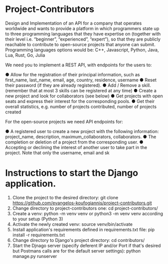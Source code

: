 # Project-Contributors
Design and Implementation of an API for a company that operates worldwide and wants to provide a platform in which programmers state up to three programming languages that they have expertise on (together with their level i.e. “beginner”, “experienced”, “expert”), so that they are publicly reachable to contribute to open-source projects that anyone can submit. Programming languages options would be:  C++, Javascript, Python, Java, Lua, Rust, Go, Julia

We need you to implement a REST API, with endpoints for the users to:

  ● Allow for the registration of their principal information, such as first_name, last_name,
    email, age, country, residence, username
  ● Reset their password (if they are already registered).
  ● Add / Remove a skill. (remember that at most 3 skills can be registered at any time)
  ● Create a new project and look for collaborators (see below)
  ● Get projects with open seats and express their interest for the corresponding pools.
  ● Get their overall statistics, e.g. number of projects contributed, number of projects created
  
For the open-source projects we need API endpoints for:

  ● A registered user to create a new project with the following information: project_name,
    description, maximum_collaborators, collaborators.
  ● The completion or deletion of a project from the corresponding user.
  ● Accepting or declining the interest of another user to take part in the project. Note that
    only the username, email and sk

# Instructions to start the Django application.
1) Clone the project to the desired directory: git clone https://github.com/evangelos-koufogiannis/project-contributors.git
2) Change directory to project-contributors one: cd project-contributors/
3) Create a venv: python -m venv venv or python3 -m venv venv according to your setup (Python 3)
4) Activate the newly created venv: source venv/bin/activate
5) Install application's requirements defined in requirements.txt file: pip install -r requirements.txt
6) Change directory to Django's project directory: cd contributors/
7) Start the Djnago server (specify deferent IP and/or Port if that's desired but Postmans calls are for the default server settings): python manage.py runserver
